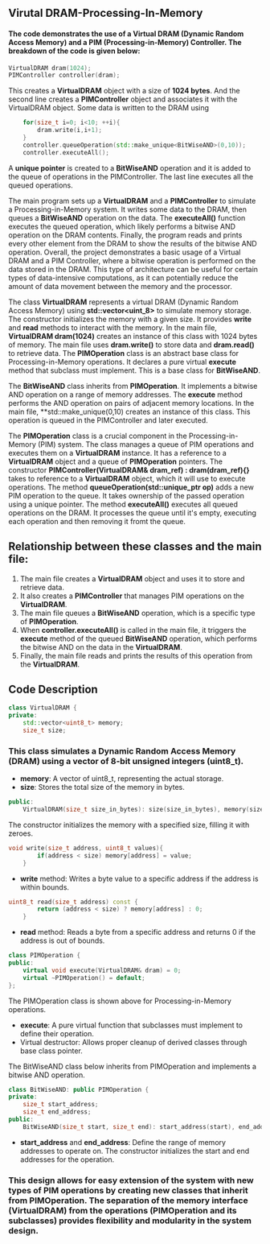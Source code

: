 ## Virutal DRAM-Processing-In-Memory

#### The code demonstrates the use of a Virtual DRAM (Dynamic Random Access Memory) and a PIM (Processing-in-Memory) Controller. The breakdown of the code is given below:
``` cpp
VirtualDRAM dram(1024);
PIMController controller(dram);
```
This creates a **VirtualDRAM** object with a size of **1024 bytes**.
And the second line creates a **PIMController** object and associates it with the VirtualDRAM object. Some data is written to the DRAM using  
```cpp
    for(size_t i=0; i<10; ++i){
        dram.write(i,i+1);
    }
    controller.queueOperation(std::make_unique<BitWiseAND>(0,10));
    controller.executeAll();
```
A **unique pointer** is created to a **BitWiseAND** operation and it is added to the queue of operations in the PIMController. The last line executes all the queued operations.  

The main program sets up a **VirtualDRAM** and a **PIMController** to simulate a Processing-in-Memory system. It writes some data to the DRAM, then queues a **BitWiseAND** operation on the data. The **executeAll()** function executes the queued operation, which likely performs a bitwise AND operation on the DRAM contents. Finally, the program reads and prints every other element from the DRAM to show the results of the bitwise AND operation.
Overall, the project demonstrates a basic usage of a Virtual DRAM and a PIM Controller, where a bitwise operation is performed on the data stored in the DRAM. This type of architecture can be useful for certain types of data-intensive computations, as it can potentially reduce the amount of data movement between the memory and the processor.

The class **VirtualDRAM** represents a virtual DRAM (Dynamic Random Access Memory) using **std::vector<uint_8>** to simulate memory storage. The constructor initializes the memory with a given size. It provides **write** and **read** methods to interact with the memory. In the main file, **VirtualDRAM dram(1024)** creates an instance of this class with 1024 bytes of memory. The main file uses **dram.write()** to store data and **dram.read()** to retrieve data. The **PIMOperation** class is an abstract base class for Processing-in-Memory operations. It declares a pure virtual **execute** method that subclass must implement. This is a base class for **BitWiseAND**. 

The **BitWiseAND** class inherits from **PIMOperation**. It implements a bitwise AND operation on a range of memory addresses. The **execute** method performs the AND operation on pairs of adjacent memory locations. In the main file, **std::make_unique<BitWiseAND>(0,10) creates an instance of this class. This operation is queued in the PIMController and later executed. 

The **PIMOperation** class is a crucial component in the Processing-in-Memory (PIM) system. The class manages a queue of PIM operations and executes them on a **VirtualDRAM** instance. It has a reference to a **VirtualDRAM** object and a queue of **PIMOperation** pointers. The constructor **PIMController(VirtualDRAM& dram_ref) : dram(dram_ref){}** takes to reference to a **VirtualDRAM** object, which it will use to execute operations. The method **queueOperation(std::unique_ptr<PIMOperation> op)** adds a new PIM operation to the queue. It takes ownership of the passed operation using a unique pointer. The method **executeAll()** executes all queued operations on the DRAM. It processes the queue until it's empty, executing each operation and then removing it fromt the queue. 

## Relationship between these classes and the main file:
1. The main file creates a **VirtualDRAM** object and uses it to store and retrieve data.
2. It also creates a **PIMController** that manages PIM operations on the **VirtualDRAM**.
3. The main file queues a **BitWiseAND** operation, which is a specific type of **PIMOperation**.
4. When **controller.executeAll()** is called in the main file, it triggers the **execute** method of the queued **BitWiseAND** operation, which performs the bitwise AND on the data in the **VirtualDRAM**.
5. Finally, the main file reads and prints the results of this operation from the **VirtualDRAM**.  

## Code Description
```cpp
class VirtualDRAM {
private:
    std::vector<uint8_t> memory;
    size_t size;
```

### This class simulates a Dynamic Random Access Memory (DRAM) using a vector of 8-bit unsigned integers (uint8_t). 
- **memory**: A vector of uint8_t, representing the actual storage.
- **size**: Stores the total size of the memory in bytes.

```cpp
public:
    VirtualDRAM(size_t size_in_bytes): size(size_in_bytes), memory(size_in_bytes,0){}
```

The constructor initializes the memory with a specified size, filling it with zeroes.

```cpp
void write(size_t address, uint8_t values){
        if(address < size) memory[address] = value;
    }
```
- **write** method: Writes a byte value to a specific address if the address is within bounds.

```cpp
uint8_t read(size_t address) const {
        return (address < size) ? memory[address] : 0;
    }
```
- **read** method: Reads a byte from a specific address and returns 0 if the address is out of bounds.

```cpp
class PIMOperation {
public:
    virtual void execute(VirtualDRAM& dram) = 0;
    virtual ~PIMOperation() = default;
};
```
The PIMOperation class is shown above for Processing-in-Memory operations.
- **execute**: A pure virtual function that subclasses must implement to define their operation.
- Virtual destructor: Allows proper cleanup of derived classes through base class pointer.

The BitWiseAND class below inherits from PIMOperation and implements a bitwise AND operation.
```cpp
class BitWiseAND: public PIMOperation {
private:
    size_t start_address;
    size_t end_address;
public:
    BitWiseAND(size_t start, size_t end): start_address(start), end_address(end){}
```
- **start_address** and **end_address**: Define the range of memory addresses to operate on. The constructor initializes the start and end addresses for the operation.

### This design allows for easy extension of the system with new types of PIM operations by creating new classes that inherit from **PIMOperation**. The separation of the memory interface **(VirtualDRAM)** from the operations **(PIMOperation and its subclasses)** provides flexibility and modularity in the system design. 